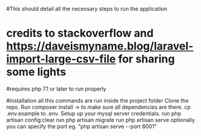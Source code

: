 #This should detail all the necessary steps to run the application
# credits to stackoverflow and https://daveismyname.blog/laravel-import-large-csv-file for sharing some lights
#requires php 7.1 or later to run properly

#installation all this commands are run inside the project folder
Clone the repo.
Run composer install -> to make sure all dependencies are there.
cp .env.example to .env.
Setup up your mysql server credentials.
run php artisan config:clear 
run php artisan migrate
run php artisan serve optionally you can specify the port eg. "php artisan serve --port 8001"

